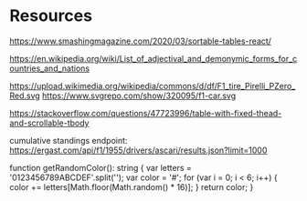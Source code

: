 # Resources

https://www.smashingmagazine.com/2020/03/sortable-tables-react/

https://en.wikipedia.org/wiki/List_of_adjectival_and_demonymic_forms_for_countries_and_nations

https://upload.wikimedia.org/wikipedia/commons/d/df/F1_tire_Pirelli_PZero_Red.svg
https://www.svgrepo.com/show/320095/f1-car.svg

https://stackoverflow.com/questions/47723996/table-with-fixed-thead-and-scrollable-tbody

cumulative standings endpoint:
https://ergast.com/api/f1/1955/drivers/ascari/results.json?limit=1000


function getRandomColor(): string {
  var letters = '0123456789ABCDEF'.split('');
  var color = '#';
  for (var i = 0; i < 6; i++) {
    color += letters[Math.floor(Math.random() * 16)];
  }
  return color;
}
